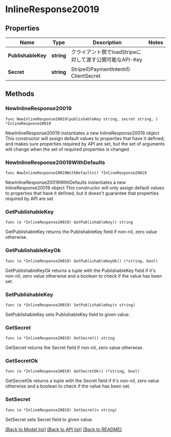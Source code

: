 # InlineResponse20019

## Properties

Name | Type | Description | Notes
------------ | ------------- | ------------- | -------------
**PublishableKey** | **string** | クライアント側でloadStripeに対して渡す公開可能なAPI-Key | 
**Secret** | **string** | StripeのPaymentIntentのClientSecret | 

## Methods

### NewInlineResponse20019

`func NewInlineResponse20019(publishableKey string, secret string, ) *InlineResponse20019`

NewInlineResponse20019 instantiates a new InlineResponse20019 object
This constructor will assign default values to properties that have it defined,
and makes sure properties required by API are set, but the set of arguments
will change when the set of required properties is changed

### NewInlineResponse20019WithDefaults

`func NewInlineResponse20019WithDefaults() *InlineResponse20019`

NewInlineResponse20019WithDefaults instantiates a new InlineResponse20019 object
This constructor will only assign default values to properties that have it defined,
but it doesn't guarantee that properties required by API are set

### GetPublishableKey

`func (o *InlineResponse20019) GetPublishableKey() string`

GetPublishableKey returns the PublishableKey field if non-nil, zero value otherwise.

### GetPublishableKeyOk

`func (o *InlineResponse20019) GetPublishableKeyOk() (*string, bool)`

GetPublishableKeyOk returns a tuple with the PublishableKey field if it's non-nil, zero value otherwise
and a boolean to check if the value has been set.

### SetPublishableKey

`func (o *InlineResponse20019) SetPublishableKey(v string)`

SetPublishableKey sets PublishableKey field to given value.


### GetSecret

`func (o *InlineResponse20019) GetSecret() string`

GetSecret returns the Secret field if non-nil, zero value otherwise.

### GetSecretOk

`func (o *InlineResponse20019) GetSecretOk() (*string, bool)`

GetSecretOk returns a tuple with the Secret field if it's non-nil, zero value otherwise
and a boolean to check if the value has been set.

### SetSecret

`func (o *InlineResponse20019) SetSecret(v string)`

SetSecret sets Secret field to given value.



[[Back to Model list]](../README.md#documentation-for-models) [[Back to API list]](../README.md#documentation-for-api-endpoints) [[Back to README]](../README.md)


